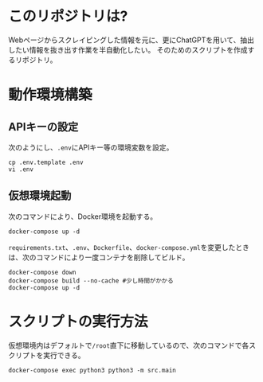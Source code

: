 # このリポジトリは?
Webページからスクレイピングした情報を元に、更にChatGPTを用いて、抽出したい情報を抜き出す作業を半自動化したい。
そのためのスクリプトを作成するリポジトリ。
# 動作環境構築
## APIキーの設定
次のようにし、`.env`にAPIキー等の環境変数を設定。
```shell
cp .env.template .env
vi .env
```

## 仮想環境起動
次のコマンドにより、Docker環境を起動する。
```shell
docker-compose up -d
```
`requirements.txt`、`.env`、`Dockerfile`、`docker-compose.yml`を変更したときは、次のコマンドにより一度コンテナを削除してビルド。
```shell
docker-compose down
docker-compose build --no-cache #少し時間がかかる
docker-compose up -d
```

# スクリプトの実行方法
仮想環境内はデフォルトで`/root`直下に移動しているので、次のコマンドで各スクリプトを実行できる。
```shell
docker-compose exec python3 python3 -m src.main
```